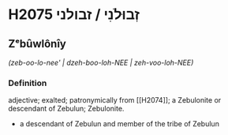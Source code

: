 # H2075 זְבוּלֹנִי / זבולני

## Zᵉbûwlônîy

_(zeb-oo-lo-nee' | dzeh-boo-loh-NEE | zeh-voo-loh-NEE)_

### Definition

adjective; exalted; patronymically from [[H2074]]; a Zebulonite or descendant of Zebulun; Zebulonite.

- a descendant of Zebulun and member of the tribe of Zebulun
